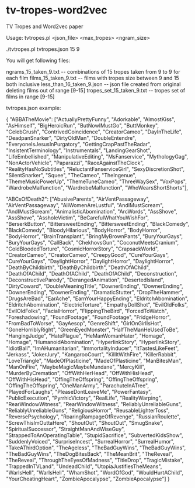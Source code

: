 # tv-tropes-word2vec
TV Tropes and Word2vec paper

Usage: tvtropes.pl <json_file> <max_tropes> <ngram_size> 

./tvtropes.pl tvtropes.json 15 9

You will get following files:

ngrams_15_taken_9.txt  -- combinations of 15 tropes taken from 9 to 9 for each film
films_15_taken_9.txt   -- films with tropes size between 9 and 15 both inclusive
less_than_16_taken_9.json  -- json file created from original deleting films out of range [9-15]
tropes_set_15_taken_9.txt  -- tropes set of films in range [9-15]

tvtropes.json example:

{
   "ABBATheMovie": ["ActuallyPrettyFunny", "Adorkable", "AlmostKiss", "AsHimself", "BigHeroicRun", "ButNowIMustGo", "ButtMonkey", "CelebCrush", "ContrivedCoincidence", "CreatorCameo", "DayInTheLife", "DeadpanSnarker", "DirtyOldMan", "DoubleEntendre", "EveryoneIsJesusInPurgatory", "GettingCrapPastTheRadar", "InsistentTerminology", "Instrumentals", "LandingGearShot", "LifeEmbellished", "ManipulativeEditing", "MsFanservice", "MythologyGag", "NonActorVehicle", "Paparazzi", "RaceAgainstTheClock", "RealityHasNoSubtitles", "ReluctantFanserviceGirl", "SexyDiscretionShot", "SilentSnarker", "Squee", "TheCameo", "TheIngenue", "ThemeMusicPowerUp", "ThemeTuneCameo", "ThreeWaySex", "VoxPops", "WardrobeMalfunction", "WardrobeMalfunction", "WhoWearsShortShorts"], 

"ABCsOfDeath2": ["AbusiveParents", "AirVentPassageway", "AirVentPassageway", "AllWomenAreLustful", "AndIMustScream", "AndIMustScream", "AnimalisticAbomination", "ArcWords", "AssShove", "AssShove", "AssholeVictim", "BeCarefulWhatYouWishFor", "BerserkButton", "BittersweetEnding", "BittersweetEnding", "BlackComedy", "BlackComedy", "BloodyHilarious", "BodyHorror", "BodyHorror", "BodyHorror", "BrainTransplant", "BringMyBrownPants", "BuryYourGays", "BuryYourGays", "CallBack", "ChekhovsGun", "CoconutMeetsCranium", "ColdBloodedTorture", "CosmicHorrorStory", "CrapsackWorld", "CreatorCameo", "CreatorCameo", "CreepyGood", "CureYourGays", "CureYourGays", "DaylightHorror", "DaylightHorror", "DaylightHorror", "DeathByChildbirth", "DeathByChildbirth", "DeathOfAChild", "DeathOfAChild", "DeathOfAChild", "DeathOfAChild", "Deconstruction", "DeconstructiveParody", "DerangedAnimation", "DesertedIsland", "DirtyCoward", "DoubleMeaningTitle", "DownerEnding", "DownerEnding", "DownerEnding", "DownerEnding", "DramaticStutter", "DropTheHammer", "DrugsAreBad", "EarAche", "EarnYourHappyEnding", "EldritchAbomination", "EldritchAbomination", "ElectricTorture", "EmpathyDollShot", "EvilOldFolks", "EvilOldFolks", "FacialHorror", "FlippingTheBird", "ForcedToWatch", "Foreshadowing", "FoundFootage", "FoundFootage", "FridgeHorror", "FromBadToWorse", "GayAesop", "GenreShift", "GirlOnGirlIsHot", "GoneHorriblyRight", "GreenEyedMonster", "HalfTheManHeUsedToBe", "HangingJudge", "HatePlague", "HeManWomanHater", "Homage", "Homage", "HumanoidAbomination", "HyperlinkStory", "HyperlinkStory", "IdiotBall", "ImAHumanitarian", "ImmortalityInducer", "ItTastesLikeFeet", "Jerkass", "JokerJury", "KangarooCourt", "KillItWithFire", "KillerRabbit", "LoveTriangle", "MadeOfPlasticine", "MadeOfPlasticine", "ManBitesMan", "ManOnFire", "MaybeMagicMaybeMundane", "MercyKill", "MurderByCremation", "OffWithHerHead", "OffWithHisHead", "OffWithHisHead", "OffingTheOffspring", "OffingTheOffspring", "OffingTheOffspring", "OneManArmy", "ParachuteInATree", "PlayedForLaughs", "PleaseDontLeaveMe", "PowerFantasy", "PublicExecution", "PyrrhicVictory", "RealLife", "RealityWarping", "RearWindowWitness", "RearWindowWitness", "ReliablyUnreliableGuns", "ReliablyUnreliableGuns", "ReligiousHorror", "ReusableLighterToss", "ReversePsychology", "RoaringRampageOfRevenge", "RussianRoulette", "ScrewThisImOuttaHere", "ShoutOut", "ShoutOut", "SmugSnake", "SpiritualSuccessor", "StraightManAndWiseGuy", "StrappedToAnOperatingTable", "StupidSacrifice", "SubvertedKidsShow", "SuddenlyVoiced", "SurpriseIncest", "SurrealHorror", "SurrealHumor", "TakeAThirdOption", "TheAgeless", "TheBadGuyWins", "TheBadGuyWins", "TheBadGuyWins", "TheDogBitesBack", "TheMeanBrit", "TheReveal", "TheReveal", "ThroughTheEyesOfMadness", "TitleDrop", "TragicMistake", "TrappedInTVLand", "UndeadChild", "UtopiaJustifiesTheMeans", "WarIsHell", "WarIsHell", "WhamShot", "WordOfGod", "WouldHurtAChild", "YourCheatingHeart", "ZombieApocalypse", "ZombieApocalypse"]
}

